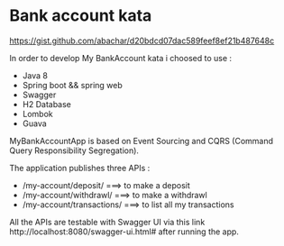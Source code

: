 # Bank account kata
https://gist.github.com/abachar/d20bdcd07dac589feef8ef21b487648c

In order to develop My BankAccount kata i choosed to use :
- Java 8
- Spring boot && spring web
- Swagger 
- H2 Database
- Lombok
- Guava

MyBankAccountApp is based on Event Sourcing and CQRS (Command Query Responsibility Segregation).

The application publishes three APIs :
- /my-account/deposit/ ===> to make a deposit
- /my-account/withdrawl/ ===> to make a withdrawl
- /my-account/transactions/ ===> to list all my transactions

All the APIs are testable with Swagger UI via this link http://localhost:8080/swagger-ui.html# after running the app.
